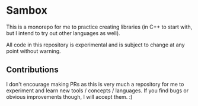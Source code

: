# Sambox

This is a monorepo for me to practice creating libraries (in C++ to start with, but I intend to try out other languages as well).

All code in this repository is experimental and is subject to change at any point without warning.

## Contributions

I don't encourage making PRs as this is very much a repository for me to experiment and learn new tools / concepts / languages. If you find bugs or obvious improvements though, I will accept them. :)
